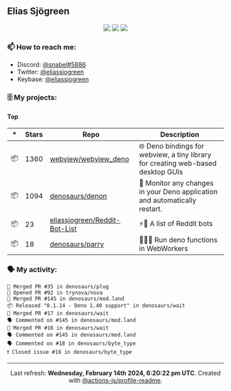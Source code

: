 ## Elias Sjögreen

<p align="center">
  <img src="https://img.shields.io/badge/🎂-dec. 2003-success" />
  <img src="https://img.shields.io/badge/🌎-Stockholm-informational" />
  <img src="https://img.shields.io/badge/👦-He/Him-informational" />
</p>

### 📫 How to reach me:

- Discord: [@snabel#5886](https://discord.com/users/267978757799673866)
- Twitter: [@eliassjogreen](https://twitter.com/eliassjogreen)
- Keybase: [@eliassjogreen](https://keybase.io/eliassjogreen)

### 🗄 My projects:

#### Top
|*|Stars|Repo|Description|
|---|---|---|---|
| 📦 | 1360 | [webview/webview_deno](https://github.com/webview/webview_deno) | 🌐 Deno bindings for webview, a tiny library for creating web-based desktop GUIs |
| 📦 | 1094 | [denosaurs/denon](https://github.com/denosaurs/denon) | 👀 Monitor any changes in your Deno application and automatically restart. |
| 📦 | 23 | [eliassjogreen/Reddit-Bot-List](https://github.com/eliassjogreen/Reddit-Bot-List) | ⚡️🤖 A list of Reddit bots |
| 📦 | 18 | [denosaurs/parry](https://github.com/denosaurs/parry) | 👷🏽‍♂️ Run deno functions in WebWorkers |

### 🗣 My activity:

```
🎉 Merged PR #35 in denosaurs/plug
💪 Opened PR #92 in trynova/nova
🎉 Merged PR #145 in denosaurs/mod.land
📦 Released "0.1.14 - Deno 1.40 support" in denosaurs/wait
🎉 Merged PR #17 in denosaurs/wait
🗣 Commented on #145 in denosaurs/mod.land
🎉 Merged PR #16 in denosaurs/wait
🗣 Commented on #145 in denosaurs/mod.land
🗣 Commented on #18 in denosaurs/byte_type
❗️ Closed issue #18 in denosaurs/byte_type
```

------------
<p align="center">Last refresh: <b>Wednesday, February 14th 2024, 6:20:22 pm UTC</b>. Created with <a href=https://github.com/marketplace/actions/profile-readme>@actions-js/profile-readme</a>.</p>
